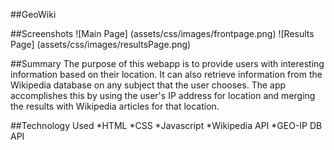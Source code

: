 ##GeoWiki

##Screenshots<break>
![Main Page] (assets/css/images/frontpage.png)
![Results Page] (assets/css/images/resultsPage.png)

##Summary<break>
The purpose of this webapp is to provide users with interesting information<break>
based on their location. It can also retrieve information from the Wikipedia<break>
database on any subject that the user chooses. The app accomplishes this by using<break>
the user's IP address for location and merging the results with Wikipedia articles<break>
for that location. 

##Technology Used<break>
*HTML
*CSS
*Javascript
*Wikipedia API
*GEO-IP DB API
